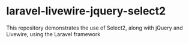 # laravel-livewire-jquery-select2
This repository demonstrates the use of Select2, along with jQuery and Livewire, using the Laravel framework
